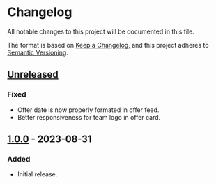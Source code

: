 # Changelog

All notable changes to this project will be documented in this file.

The format is based on [Keep a Changelog](https://keepachangelog.com/en/1.0.0/),
and this project adheres to [Semantic Versioning](https://semver.org/spec/v2.0.0.html).

## [Unreleased]

### Fixed

- Offer date is now properly formated in offer feed.
- Better responsiveness for team logo in offer card.

## [1.0.0] - 2023-08-31

### Added

- Initial release.

[unreleased]: https://github.com/riftlink/riftlink-frontend/compare/v1.0.0...HEAD
[1.0.0]: https://github.com/riftlink/riftlink-frontend/releases/tag/v1.0.0
